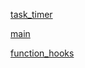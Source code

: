 [task_timer](https://todosch-ka-git-tasktimer-gawr1ks-projects.vercel.app/)

[main](https://todosch-ka-git-main-gawr1ks-projects.vercel.app/)

[function_hooks](https://hooks-rosy.vercel.app/)

